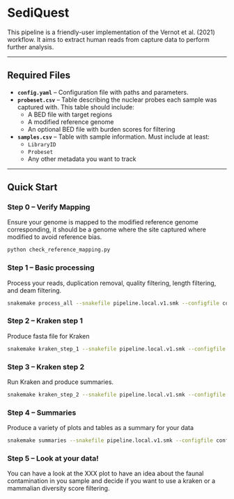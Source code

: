 # SediQuest

This pipeline is a friendly-user implementation of the Vernot et al. (2021) workflow. It aims to extract human reads from capture data to perform further analysis.

---

## Required Files

- **`config.yaml`** – Configuration file with paths and parameters.
- **`probeset.csv`** – Table describing the nuclear probes each sample was captured with. This table should include:
  - A BED file with target regions
  - A modified reference genome
  - An optional BED file with burden scores for filtering
- **`samples.csv`** – Table with sample information. Must include at least:
  - `LibraryID`
  - `Probeset`
  - Any other metadata you want to track

---

## Quick Start

### Step 0 – Verify Mapping
Ensure your genome is mapped to the modified reference genome corresponding, it should be a genome where the site captured where modified to avoid reference bias.

```bash
python check_reference_mapping.py  
```

### Step 1 – Basic processing 
Process your reads, duplication removal, quality filtering, length filtering, and deam filtering.

```bash
snakemake process_all --snakefile pipeline.local.v1.smk --configfile config/config.yaml --cores 25
```

### Step 2 – Kraken step 1 
Produce fasta file for Kraken 

```bash
snakemake kraken_step_1 --snakefile pipeline.local.v1.smk --configfile config/config.yaml --cores 25
```

### Step 3 – Kraken step 2
Run Kraken and produce summaries.

```bash
snakemake kraken_step_2 --snakefile pipeline.local.v1.smk --configfile config/config.yaml --cores 25
```

### Step 4 – Summaries
Produce a variety of plots and tables as a summary for your data

```bash
snakemake summaries --snakefile pipeline.local.v1.smk --configfile config/config.yaml --cores 25
```

### Step 5 – Look at your data!
You can have a look at the XXX plot to have an idea about the faunal contamination in you sample and decide if you want to use a kraken or a mammalian diversity score filtering. 


